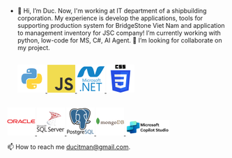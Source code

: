 - 👋 Hi, I’m Duc. Now, I'm working at IT department of a shipbuilding corporation. My experience is develop the applications, tools for supporting production system for BridgeStone Viet Nam and application to management inventory for JSC company! I’m currently working with python, low-code for MS, C#, AI Agent. 💞️ I’m looking for collaborate on my project.
  
  <br>
  <div>
  <a href="https://www.python.org/" rel="nofollow">
  <img src="https://github.com/ducitman/personal-content/blob/main/logos/python-svgrepo-com.png" alt="Python Logo" width="64" />
  </a>
  <a href="https://developer.mozilla.org/en-US/docs/Web/JavaScript" rel="nofollow">
  <img src="https://github.com/ducitman/personal-content/blob/main/logos/js-svgrepo-com.png" alt="JS Logo" width="64" />
  </a>
  <a href="https://dotnet.microsoft.com/" rel="nofollow">
  <img src="https://github.com/ducitman/personal-content/blob/main/logos/dot_net_plain_wordmark_logo_icon_146545.png" alt=".NET Logo" width="64" />
  </a>
  <a href="https://www.w3schools.com/css/" rel="nofollow">
  <img src="https://github.com/ducitman/personal-content/blob/main/logos/css-3-svgrepo-com.png" alt="CSS Logo" width="64" />
  </a>
</div>
  <br>
  <div>
    <a href="https://www.oracle.com/" rel="nofollow">
    <img src="https://github.com/ducitman/personal-content/blob/main/logos/oracle-svgrepo-com.png" alt="Oracle Logo" width="64" />
    </a>  
    <a href="https://www.microsoft.com/en-us/sql-server" rel="nofollow">
    <img src="https://github.com/ducitman/personal-content/blob/main/logos/microsoft-sql-server-logo-svgrepo-com.png" alt="SQL Logo" width="64" />
    </a>
    <a href="https://www.postgresql.org/" rel="nofollow">
    <img src="https://github.com/ducitman/personal-content/blob/main/logos/postgresql_original_wordmark_logo_icon_146392.png" alt="Postgre SQL Logo" width="64" />
    </a>
    <a href="https://www.mongodb.com/" rel="nofollow">
    <img src="https://github.com/ducitman/personal-content/blob/main/logos/mongodb-svgrepo-com.png" alt="MongoDB Logo" width="64" />
    </a>
    <a href="https://copilotstudio.microsoft.com" rel="nofollow">
    <img src="https://github.com/ducitman/personal-content/blob/main/logos/Microsoft Copilot Studio.png" alt="Agent AI Logo" width="100" />
    </a>
  </div>
  
📫 How to reach me ducitman@gmail.com.

<!---
ducitman/ducitman is a ✨ special ✨ repository because its `README.md` (this file) appears on your GitHub profile.
You can click the Preview link to take a look at your changes.
--->
